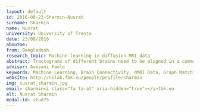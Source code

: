 ```yaml
---
layout: default 
id: 2016-08-23-Sharmin-Nusrat
surname: Sharmin
name: Nusrat
university: University of Trento
date: 23/08/2016
aboutme: 
from: Bangladesh
research_topic: Machine learning in diffusion MRI data
abstract: Tractograms of different brains need to be aligned in a common representation space for various purposes, such as group-analysis, segmentation or atlas construction. We investigate the registrationbased alignment and propose to improve it, by what we call mapping. We formulate the mapping problem as combinatorial optimization problem.
advisor: Avesani Paolo
keywords: Machine Learning, Brain Connectivity, dMRI Data, Graph Matching,Linear Assignment Problem
website: http://nilab.fbk.eu/people/profile/sharmin
img: nusrat_sharmin.jpg
email: sharmin<i class="fa fa-at" aria-hidden="true"></i>fbk.eu
alt: Nusrat Sharmin
modal-id: stud75
---
```

